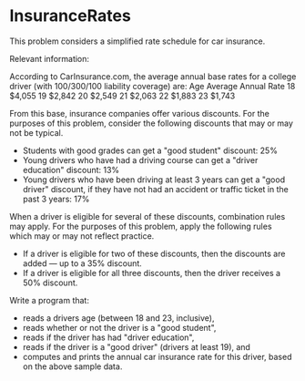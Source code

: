 # InsuranceRates
This problem considers a simplified rate schedule for car insurance. 

Relevant information:

According to CarInsurance.com, the average annual base rates for a college driver (with 100/300/100 liability coverage) are:
Age 	Average Annual Rate
18        	$4,055
19       		$2,842
20 	      	$2,549
21 	      	$2,063
22       		$1,883
23 	      	$1,743 

From this base, insurance companies offer various discounts.
For the purposes of this problem, consider the following discounts that may or may not be typical.

  -  Students with good grades can get a "good student" discount: 25%
  -  Young drivers who have had a driving course can get a "driver education" discount: 13%
  -  Young drivers who have been driving at least 3 years can get a "good driver" discount, if they have not had an accident
     or traffic ticket in the past 3 years: 17% 

 When a driver is eligible for several of these discounts, combination rules may apply. For the purposes of this problem,
 apply the following rules which may or may not reflect practice.

  -  If a driver is eligible for two of these discounts, then the discounts are added — up to a 35% discount.
  -  If a driver is eligible for all three discounts, then the driver receives a 50% discount. 

Write a program that:

   - reads a drivers age (between 18 and 23, inclusive),
   - reads whether or not the driver is a "good student",
   - reads if the driver has had "driver education",
   - reads if the driver is a "good driver" (drivers at least 19), and
   - computes and prints the annual car insurance rate for this driver, based on the above sample data. 
